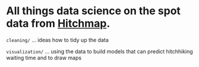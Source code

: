 # All things data science on the spot data from [Hitchmap](https://hitchmap.com).

`cleaning/` ... ideas how to tidy up the data

`visualization/` ... using the data to build models that can predict hitchhiking waiting time and to draw maps
